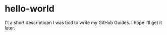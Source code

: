 # hello-world
I't a short descriptiopn I was told to write my GitHub Guides. I hope I'll get it later.
